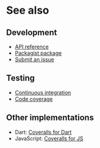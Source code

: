 # See also

## Development
- [API reference](https://dev.belin.io/coveralls.php/api)
- [Packagist package](https://packagist.org/packages/cedx/coveralls)
- [Submit an issue](https://github.com/cedx/coveralls.php/issues)

## Testing
- [Continuous integration](https://travis-ci.com/cedx/coveralls.php)
- [Code coverage](https://coveralls.io/github/cedx/coveralls.php/)

## Other implementations
- Dart: [Coveralls for Dart](https://dev.belin.io/coveralls.dart)
- JavaScript: [Coveralls for JS](https://dev.belin.io/coveralls.js)
